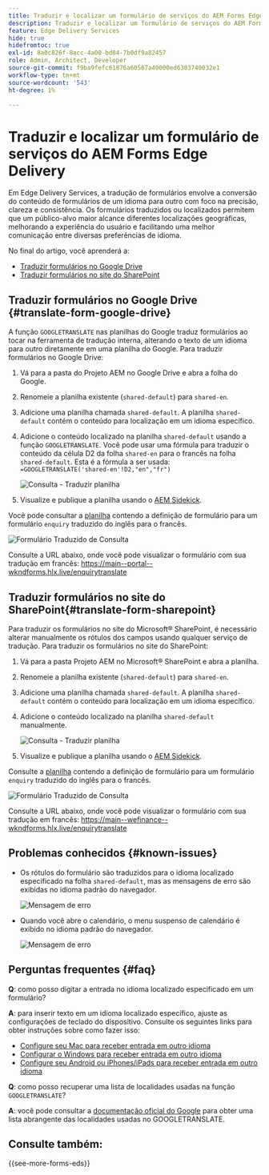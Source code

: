 ```yaml
---
title: Traduzir e localizar um formulário de serviços do AEM Forms Edge Delivery
description: Traduzir e localizar um formulário de serviços do AEM Forms Edge Delivery
feature: Edge Delivery Services
hide: true
hidefromtoc: true
exl-id: 8a0c826f-8acc-4a00-bd84-7b0df9a82457
role: Admin, Architect, Developer
source-git-commit: f9ba9fefc61876a60567a40000ed6303740032e1
workflow-type: tm+mt
source-wordcount: '543'
ht-degree: 1%

---
```



# Traduzir e localizar um formulário de serviços do AEM Forms Edge Delivery

Em Edge Delivery Services, a tradução de formulários envolve a conversão do conteúdo de formulários de um idioma para outro com foco na precisão, clareza e consistência. Os formulários traduzidos ou localizados permitem que um público-alvo maior alcance diferentes localizações geográficas, melhorando a experiência do usuário e facilitando uma melhor comunicação entre diversas preferências de idioma.


No final do artigo, você aprenderá a:

* [Traduzir formulários no Google Drive](#translate-form-google-drive)
* [Traduzir formulários no site do SharePoint](#translate-form-sharepoint)

## Traduzir formulários no Google Drive {#translate-form-google-drive}

A função `GOOGLETRANSLATE` nas planilhas do Google traduz formulários ao tocar na ferramenta de tradução interna, alterando o texto de um idioma para outro diretamente em uma planilha do Google. Para traduzir formulários no Google Drive:

1. Vá para a pasta do Projeto AEM no Google Drive e abra a folha do Google.
2. Renomeie a planilha existente (`shared-default`) para `shared-en`.
3. Adicione uma planilha chamada `shared-default`. A planilha `shared-default` contém o conteúdo para localização em um idioma específico.
4. Adicione o conteúdo localizado na planilha `shared-default` usando a função `GOOGLETRANSLATE`.
Você pode usar uma fórmula para traduzir o conteúdo da célula D2 da folha `shared-en` para o francês na folha `shared-default`. Esta é a fórmula a ser usada:
   `=GOOGLETRANSLATE('shared-en'!D2,"en","fr")`

   ![Consulta - Traduzir planilha](/help/forms/assets/translate-enquiry-spreadsheet.png)

5. Visualize e publique a planilha usando o [AEM Sidekick](https://www.aem.live/developer/tutorial#preview-and-publish-your-content).

Você pode consultar a [planilha](/help/forms/assets/enquirytranslate.xlsx) contendo a definição de formulário para um formulário `enquiry` traduzido do inglês para o francês.

![Formulário Traduzido de Consulta](/help/forms/assets/translate-form-french.png)

Consulte a URL abaixo, onde você pode visualizar o formulário com sua tradução em francês:
https://main--portal--wkndforms.hlx.live/enquirytranslate

## Traduzir formulários no site do SharePoint{#translate-form-sharepoint}

Para traduzir os formulários no site do Microsoft® SharePoint, é necessário alterar manualmente os rótulos dos campos usando qualquer serviço de tradução. Para traduzir os formulários no site do SharePoint:

1. Vá para a pasta Projeto AEM no Microsoft® SharePoint e abra a planilha.
2. Renomeie a planilha existente (`shared-default`) para `shared-en`.
3. Adicione uma planilha chamada `shared-default`. A planilha `shared-default` contém o conteúdo para localização em um idioma específico.
4. Adicione o conteúdo localizado na planilha `shared-default` manualmente.

   ![Consulta - Traduzir planilha](/help/forms/assets/translate-enquiry-sp-spreadsheet.png)

5. Visualize e publique a planilha usando o [AEM Sidekick](https://www.aem.live/developer/tutorial#preview-and-publish-your-content).

Consulte a [planilha](/help/forms/assets/enquirytranslate-sp.xlsx) contendo a definição de formulário para um formulário `enquiry` traduzido do inglês para o francês.

![Formulário Traduzido de Consulta](/help/forms/assets/translate-form-french.png)

Consulte a URL abaixo, onde você pode visualizar o formulário com sua tradução em francês:
https://main--wefinance--wkndforms.hlx.live/enquirytranslate

## Problemas conhecidos {#known-issues}

* Os rótulos do formulário são traduzidos para o idioma localizado especificado na folha `shared-default`, mas as mensagens de erro são exibidas no idioma padrão do navegador.

  ![Mensagem de erro](/help/forms/assets/translate-error-message.png)

* Quando você abre o calendário, o menu suspenso de calendário é exibido no idioma padrão do navegador.

  ![Mensagem de erro](/help/forms/assets/translate-calender-display.png)


## Perguntas frequentes {#faq}

**Q**: como posso digitar a entrada no idioma localizado especificado em um formulário?

**A**: para inserir texto em um idioma localizado específico, ajuste as configurações de teclado do dispositivo. Consulte os seguintes links para obter instruções sobre como fazer isso:

* [Configure seu Mac para receber entrada em outro idioma](https://support.apple.com/en-in/guide/mac-help/mchlp1406/mac)
* [Configurar o Windows para receber entrada em outro idioma](https://support.microsoft.com/en-us/windows/manage-the-input-and-display-language-settings-in-windows-12a10cb4-8626-9b77-0ccb-5013e0c7c7a2#:~:text=Select%20the%20Start%20%3E%20Settings%20%3E%20Time,you%20want%2C%20then%20select%20Options)
* [Configure seu Android ou iPhones/iPads para receber entrada em outro idioma](https://support.google.com/gboard/answer/7068494?hl=en&amp;co=GENIE.Platform%3DAndroid)


**Q**: como posso recuperar uma lista de localidades usadas na função `GOOGLETRANSLATE`?

**A**: você pode consultar a [documentação oficial do Google](https://cloud.google.com/translate/docs/languages) para obter uma lista abrangente das localidades usadas no GOOGLETRANSLATE.

## Consulte também:

{{see-more-forms-eds}}

